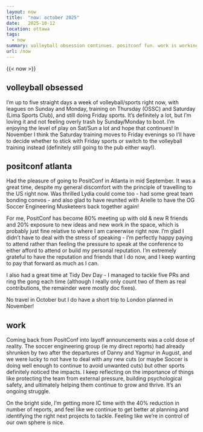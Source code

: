 ```yaml
---
layout: now
title:  "now: october 2025"
date:   2025-10-12
location: ottawa
tags: 
  - now
summary: volleyball obsession continues. positconf fun. work is working?
url: /now 
---
```

{{< now >}}

## volleyball obsessed

I’m up to five straight days a week of volleyball/sports right now, with leagues on Sunday and Monday, training on Thursday (OSSC) and Saturday (Lima Sports Club), and still doing Friday sports.
It’s definitely a lot, but I’m loving it and not feeling overly trash by Sunday/Monday to boot. 
I’m enjoying the level of play on Sat/Sun a lot and hope that continues! 
In November I think the Saturday training moves to Friday evenings so I’ll have to decide whether to stick with Friday sports or switch to the volleyball training instead (definitely still going to the pub either way!). 

## positconf atlanta 

Had the pleasure of going to PositConf in Atlanta in mid September. 
It was a great time, despite my general discomfort with the principle of travelling to the US right now. 
Was thrilled Lydia could come too - had some great team bonding convos - and also glad to have reunited with Arielle to have the OG Soccer Engineering Musketeers back together again! 

For me, PositConf has become 80% meeting up with old & new R friends and 20% exposure to new ideas and new work in the space, which is probably just fine relative to where I am careerwise right now. 
I’m glad I didn’t have to deal with the stress of speaking - I’m perfectly happy paying to attend rather than feeling the pressure to speak at the conference to either afford to attend or build my personal reputation. 
I’m extremely grateful to have the reputation and friends that I do now, and I keep wanting to pay that forward as much as I can. 

I also had a great time at Tidy Dev Day - I managed to tackle five PRs and ring the gong each time (although I really only count two of them as real contributions, the remainder were mostly doc fixes).

No travel in October but I do have a short trip to London planned in November!

## work 

Coming back from PositConf into layoff announcements was a cold dose of reality.
The soccer engineering group (ie my direct reports) had already shrunken by two after the departures of Danny and Yagmur in August, and we were lucky to not have to deal with any new cuts (or maybe Soccer is doing well enough to continue to avoid unwanted cuts) but other sports definitely noticed the impacts. 
I keep reflecting on the importance of things like protecting the team from external pressure, building psychological safety, and ultimately helping them continue to grow and thrive. 
It’s an ongoing struggle. 

On the bright side, I’m getting more IC time with the 40% reduction in number of reports, and feel like we continue to get better at planning and identifying the right next projects to tackle. Feeling like we’re in control of our own sphere is nice. 
